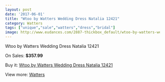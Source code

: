 ```yaml
---
layout: post
date: '2017-06-01'
title: "Wtoo by Watters Wedding Dress Natalia 12421"
category: Watters
tags: ["unique","sale","watters","dress","bridal"]
image: http://www.eudances.com/2887-thickbox_default/wtoo-by-watters-wedding-dress-natalia-12421.jpg
---
```

Wtoo by Watters Wedding Dress Natalia 12421

On Sales: **$357.99**
<a href="https://www.eudances.com/en/watters/997-wtoo-by-watters-wedding-dress-natalia-12421.html"><amp-img layout="responsive" width="600" height="600" src="//www.eudances.com/2887-thickbox_default/wtoo-by-watters-wedding-dress-natalia-12421.jpg" alt="Wtoo by Watters Wedding Dress Natalia 12421 0" /></a>

Buy it: [Wtoo by Watters Wedding Dress Natalia 12421](https://www.eudances.com/en/watters/997-wtoo-by-watters-wedding-dress-natalia-12421.html "Wtoo by Watters Wedding Dress Natalia 12421")

View more: [Watters](https://www.eudances.com/en/12-watters "Watters")